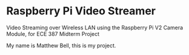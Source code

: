 # Raspberry Pi Video Streamer
Video Streaming over Wireless LAN using the Raspberry Pi V2 Camera Module, for ECE 387 Midterm Project

My name is Matthew Bell, this is my project.
